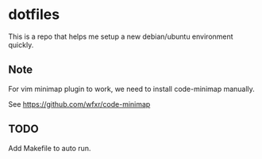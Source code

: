 # dotfiles
This is a repo that helps me setup a new debian/ubuntu environment quickly.
## Note
For vim minimap plugin to work, we need to install code-minimap manually.

See https://github.com/wfxr/code-minimap
## TODO
Add Makefile to auto run.
